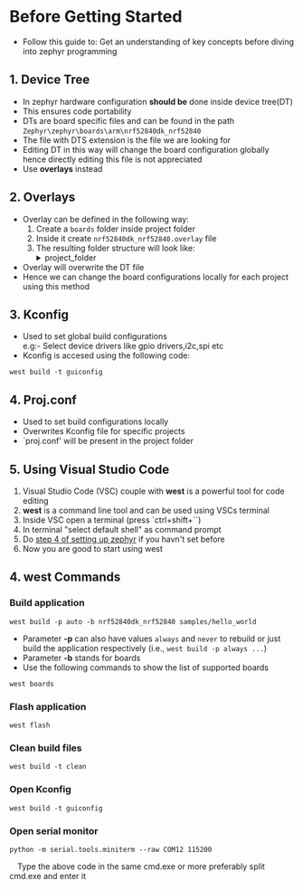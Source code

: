 # Before Getting Started
- Follow this guide to:
	Get an understanding of key concepts before diving into zephyr programming

## 1. Device Tree

- In zephyr hardware configuration **should be** done inside device tree(DT)
- This ensures code portability
- DTs are board specific files and can be found in the path `Zephyr\zephyr\boards\arm\nrf52840dk_nrf52840`
- The file with DTS extension is the file we are looking for
- Editing DT in this way will change the board configuration globally hence directly editing this file is not appreciated
- Use **overlays** instead

## 2. Overlays

- Overlay can be defined in the following way:
	1. Create a `boards` folder inside project folder
	2. Inside it create `nrf52840dk_nrf52840.overlay` file
	3. The resulting folder structure will look like:
		<details>
		<summary>project_folder</summary>
			&ensp;&ensp;&ensp;&ensp;-- boards<br>
			&ensp;&ensp;&ensp;&ensp;-- src<br>
			&ensp;&ensp;&ensp;&ensp;-- proj.conf<br>
			&ensp;&ensp;&ensp;&ensp;-- CMakeLists.txt
		</details>
- Overlay will overwrite the DT file
- Hence we can change the board configurations locally for each project using this method

## 3. Kconfig
- Used to set global build configurations\
e.g:- Select device drivers like gpio drivers,i2c,spi etc
- Kconfig is accesed using the following code:
```
west build -t guiconfig
```

## 4. Proj.conf
- Used to set build configurations locally
- Overwrites Kconfig file for specific projects
- `proj.conf' will be present in the project folder

## 5. Using Visual Studio Code
1. Visual Studio Code (VSC) couple with **west** is a powerful tool for code editing
2. **west** is a command line tool and can be used using VSCs terminal
3. Inside VSC open a terminal (press `ctrl+shift+\``)
4. In terminal "select default shell" as command prompt
5. Do [step 4 of setting up zephyr](https://github.com/Nafih-SA/Complete-Zephyr-Tutorial/tree/master/1.%20Setting%20Up%20Zephyr#step-4-set-environment-variables) if you havn't set before
6. Now you are good to start using west

## 4. west Commands
### Build application
```
west build -p auto -b nrf52840dk_nrf52840 samples/hello_world
```
- Parameter **-p** can also have values `always` and `never` to rebuild or just build the application respectively (i.e., `west build -p always ...`)
- Parameter **-b** stands for boards
- Use the following commands to show the list of supported boards
```
west boards
```
### Flash application
```
west flash
```
### Clean build files
```
west build -t clean
```
### Open Kconfig
```
west build -t guiconfig
```
### Open serial monitor
```
python -m serial.tools.miniterm --raw COM12 115200
```
&ensp;&ensp;Type the above code in the same cmd.exe or more preferably split cmd.exe and enter it